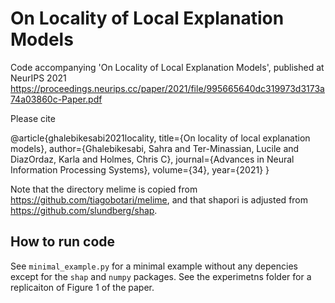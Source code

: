 # On Locality of Local Explanation Models

Code accompanying 'On Locality of Local Explanation Models', published at NeurIPS 2021 https://proceedings.neurips.cc/paper/2021/file/995665640dc319973d3173a74a03860c-Paper.pdf

Please cite

@article{ghalebikesabi2021locality,
  title={On locality of local explanation models},
  author={Ghalebikesabi, Sahra and Ter-Minassian, Lucile and DiazOrdaz, Karla and Holmes, Chris C},
  journal={Advances in Neural Information Processing Systems},
  volume={34},
  year={2021}
}


Note that the directory melime is copied from https://github.com/tiagobotari/melime, and that shapori is adjusted from https://github.com/slundberg/shap.

## How to run code
See `minimal_example.py` for a minimal example without any depencies except for the `shap` and `numpy` packages. See the experimetns folder for a replicaiton of Figure 1 of the paper.

